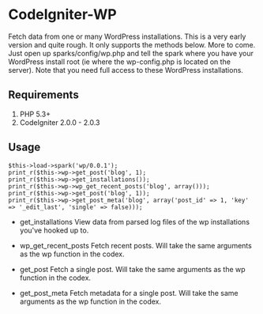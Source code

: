 CodeIgniter-WP
================

Fetch data from one or many WordPress installations. This is a very early version and quite rough. It only supports the methods below. More to come.
Just open up sparks/config/wp.php and tell the spark where you have your WordPress install root (ie where the wp-config.php is located on the server).
Note that you need full access to these WordPress installations.


Requirements
------------

1. PHP 5.3+
2. CodeIgniter 2.0.0 - 2.0.3

Usage
-----

	$this->load->spark('wp/0.0.1');
	print_r($this->wp->get_post('blog', 1);
	print_r($this->wp->get_installations());
	print_r($this->wp->wp_get_recent_posts('blog', array()));
	print_r($this->wp->get_post('blog', 1));
	print_r($this->wp->get_post_meta('blog', array('post_id' => 1, 'key' => '_edit_last', 'single' => false)));

* get_installations
View data from parsed log files of the wp installations you've hooked up to.

* wp_get_recent_posts
Fetch recent posts. Will take the same arguments as the wp function in the codex.

* get_post
Fetch a single post. Will take the same arguments as the wp function in the codex.

* get_post_meta
Fetch metadata for a single post. Will take the same arguments as the wp function in the codex.

